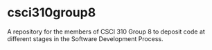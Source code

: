 # csci310group8
A repository for the members of CSCI 310 Group 8 to deposit code at different stages in the Software Development Process. 
